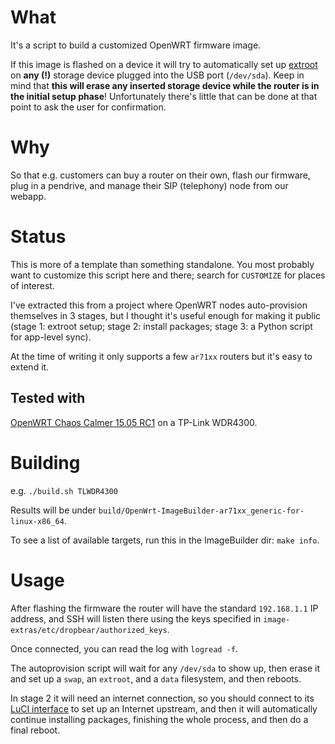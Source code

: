 # What

It's a script to build a customized OpenWRT firmware image.

If this image is flashed on a device it will try to automatically
set up [extroot](http://wiki.openwrt.org/doc/howto/extroot) on **any
(!)** storage device plugged into the USB port (`/dev/sda`). Keep in
mind that **this will erase any inserted storage device while the
router is in the initial setup phase**! Unfortunately there's little
that can be done at that point to ask the user for confirmation.

# Why

So that e.g. customers can buy a router on their own, flash our
firmware, plug in a pendrive, and manage their SIP (telephony) node
from our webapp.

# Status

This is more of a template than something standalone. You most
probably want to customize this script here and there; search for
`CUSTOMIZE` for places of interest.

I've extracted this from a project where OpenWRT nodes auto-provision
themselves in 3 stages, but I thought it's useful enough for making it
public (stage 1: extroot setup; stage 2: install packages; stage 3: a
Python script for app-level sync).

At the time of writing it only supports a few `ar71xx` routers but
it's easy to extend it.

## Tested with

[OpenWRT Chaos Calmer 15.05 RC1](https://downloads.openwrt.org/chaos_calmer/15.05-rc1/)
on a TP-Link WDR4300.

# Building

e.g. `./build.sh TLWDR4300`

Results will be under `build/OpenWrt-ImageBuilder-ar71xx_generic-for-linux-x86_64`.

To see a list of available targets, run this in the ImageBuilder dir: ```make info```.

# Usage

After flashing the firmware the router will have the standard
`192.168.1.1` IP address, and SSH will listen there using the keys
specified in `image-extras/etc/dropbear/authorized_keys`.

Once connected, you can read the log with `logread -f`.

The autoprovision script will wait for any `/dev/sda` to show up, then
erase it and set up a `swap`, an `extroot`, and a `data` filesystem,
and then reboots.

In stage 2 it will need an internet connection, so you should connect
to its [LuCI interface](http://192.168.1.1) to set up an Internet
upstream, and then it will automatically continue installing packages,
finishing the whole process, and then do a final reboot.
